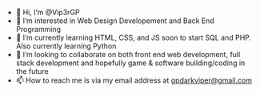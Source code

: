 - 👋 Hi, I’m @Vip3rGP
- 👀 I’m interested in Web Design Developement and Back End Programming
- 🌱 I’m currently learning HTML, CSS, and JS soon to start SQL and PHP. Also currently learning Python
- 💞️ I’m looking to collaborate on both front end web development, full stack development and hopefully game & software building/coding in the future
- 📫 How to reach me is via my email address at gpdarkviper@gmail.com

<!---
Vip3rGP/Vip3rGP is a ✨ special ✨ repository because its `README.md` (this file) appears on your GitHub profile.
You can click the Preview link to take a look at your changes.
--->
